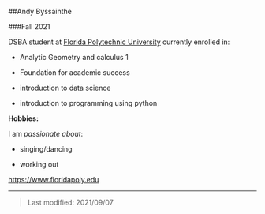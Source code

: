 ##Andy Byssainthe

###Fall 2021

DSBA student at [Florida Polytechnic University](https://www.floridapoly.edu) currently enrolled in: 

- Analytic Geometry and calculus 1

- Foundation for academic success

- introduction to data science

- introduction to programming using python

**Hobbies:**

I am _passionate about_: 

- singing/dancing

- working out

 <https://www.floridapoly.edu>

***

> Last modified: 2021/09/07
